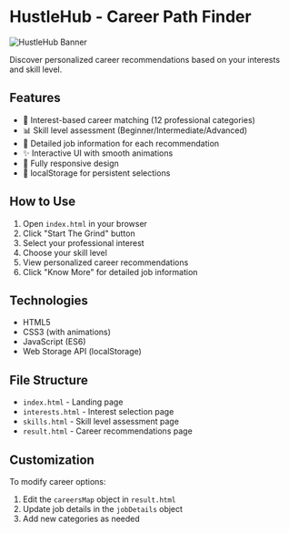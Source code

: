 # HustleHub - Career Path Finder

![HustleHub Banner](https://via.placeholder.com/1200x400?text=HustleHub+Career+Path+Finder)

Discover personalized career recommendations based on your interests and skill level.

## Features

- 🎯 Interest-based career matching (12 professional categories)
- 📊 Skill level assessment (Beginner/Intermediate/Advanced)
- 💼 Detailed job information for each recommendation
- ✨ Interactive UI with smooth animations
- 📱 Fully responsive design
- 💾 localStorage for persistent selections

## How to Use

1. Open `index.html` in your browser
2. Click "Start The Grind" button
3. Select your professional interest
4. Choose your skill level
5. View personalized career recommendations
6. Click "Know More" for detailed job information

## Technologies

- HTML5
- CSS3 (with animations)
- JavaScript (ES6)
- Web Storage API (localStorage)

## File Structure

- `index.html` - Landing page
- `interests.html` - Interest selection page
- `skills.html` - Skill level assessment page
- `result.html` - Career recommendations page


## Customization

To modify career options:

1. Edit the `careersMap` object in `result.html`
2. Update job details in the `jobDetails` object
3. Add new categories as needed

